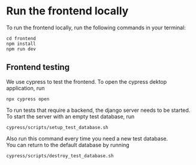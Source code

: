 # Run the frontend locally
To run the frontend locally, run the following commands in your terminal:
```
cd frontend
npm install
npm run dev
```
## Frontend testing  
We use cypress to test the frontend.
To open the cypress dektop application, run
```
npx cypress open
```
To run tests that require a backend, the django server needs to be started. To start the server with an empty test database, run
```
cypress/scripts/setup_test_database.sh
```
Also run this command every time you need a new test database.  
You can return to the default database by running 
```
cypress/scripts/destroy_test_database.sh
```
